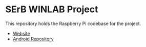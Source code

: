 # SErB WINLAB Project
This repository holds the Raspberry Pi codebase for the project.
- [Website](http://www.milosseskar3.wix.com/serb)
- [Android Repository](https://github.com/lincolnmroth/serb-android)
